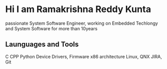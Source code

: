 # Hi I am Ramakrishna Reddy Kunta

passionate System Software Engineer, working on Embedded Techlongy and System Software for more than 10years

## Launguages and Tools
C CPP Python 
Device Drivers, Firmware
x86 architecture
Linux, QNX
JIRA, Git
